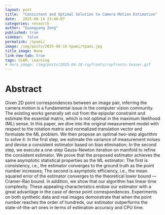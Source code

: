 ```yaml
---
layout: post
title:  "Consistent and Optimal Solution to Camera Motion Estimation"
date:   2025-08-14 23:46:07
categories: research
author: "Guangyang Zeng"
published: true
sidebar:  false
permalink: /tpami/
image: /img/posts/2025-08-14-tpami/tpami.jpg
title_image: None
link-new-tab: true
tags: SLAM, Learning
# hero_image: /img/posts/2025-04-10-rayfronts/rayfronts-teaser.gif
---
```


# Abstract

Given 2D point correspondences between an image pair, inferring the camera motion is a fundamental issue in the computer vision community. The existing works generally set out from the epipolar constraint and estimate the essential matrix, which is not optimal in the maximum likelihood (ML) sense. In this paper, we dive into the original measurement model with respect to the rotation matrix and normalized translation vector and formulate the ML problem. We then propose an optimal two-step algorithm to solve it: In the first step, we estimate the variance of measurement noises and devise a consistent estimator based on bias elimination; In the second step, we execute a one-step Gauss-Newton iteration on manifold to refine the consistent estimator. We prove that the proposed estimator achieves the same asymptotic statistical properties as the ML estimator: The first is consistency, i.e., the estimator converges to the ground truth as the point number increases; The second is asymptotic efficiency, i.e., the mean squared error of the estimator converges to the theoretical lower bound — Cramer-Rao bound. In addition, we show that our algorithm has linear time complexity. These appealing characteristics endow our estimator with a great advantage in the case of dense point correspondences. Experiments on both synthetic data and real images demonstrate that when the point number reaches the order of hundreds, our estimator outperforms the state-of-the-art ones in terms of estimation accuracy and CPU time.